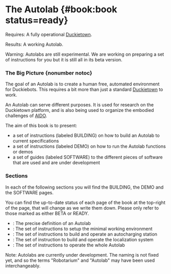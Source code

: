 # The Autolab {#book:book status=ready}

<div class='requirements' markdown="1">

Requires: A fully operational [Duckietown](+opmanual_duckietown#book).

Results: A working Autolab.

</div>

<minitoc/>

Warning: Autolabs are still experimental. We are working on preparing a set of instructions for you but it is still all in its beta version.  


### The Big Picture {nonumber notoc}

The goal of an Autolab is to create a human free, automated environment for Duckiebots. This requires a bit more than just a standard [Duckietown](+opmanual_duckietown#duckietowns) to work.

An Autolab can serve different purposes. It is used for research on the Duckietown platform, and is also being used to organize the embodied challenges of [AIDO]((+AIDO#AIDO)).

The aim of this book is to present:

- a set of instructions (labeled BUILDING) on how to build an Autolab to current specifications
- a set of instructions (labeled DEMO) on how to run the Autolab functions or demos
- a set of guides (labeled SOFTWARE) to the different pieces of software that are used and are under development

### Sections

In each of the following sections you will find the BUILDING, the DEMO and the SOFTWARE pages.

You can find the up-to-date status of each page of the book at the top-right of the page, that will change as we write them down. Please only refer to those marked as either BETA or READY.

- [](#autolab-definition) : The precise definition of an Autolab
- [](#autolab-minimal-requirements) : The set of instructions to setup the minimal working environment
- [](#autolab-auto-charging) : The set of instructions to build and operate an autocharging station
- [](#autolab-localization) : The set of instruction to build and operate the localization system
- [](#autolab-operation-manual) : The set of instructions to operate the whole Autolab


Note: Autolabs are currently under development. The naming is not fixed yet, and so the terms "Robotarium" and "Autolab" may have been used interchangeably.
